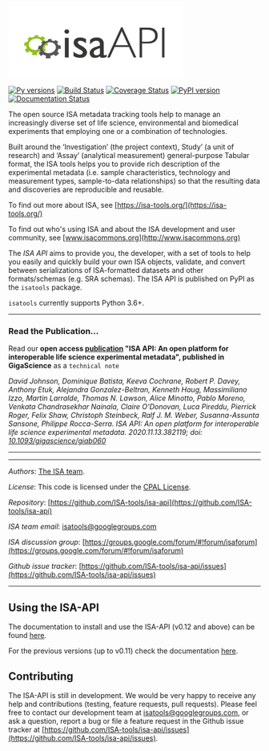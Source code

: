 
<div style="width:100%;">
<img src="https://raw.githubusercontent.com/ISA-tools/ISA-tools.github.io/master/wp-content/uploads/2016/03/isa-api-logo.png" alt="ISA-API Logo" title="ISA-API Logo" width="350" align="left" display: block; />
</div>

<br/><br/>

<br/><br/>

<br/><br/>

[![Py versions](https://img.shields.io/pypi/pyversions/isatools.svg?style=flat&maxAge=3600)](https://pypi.python.org/pypi/isatools/)
[![Build Status](https://github.com/sorenwacker/isa-api/actions/workflows/buildandtestpython.yml/badge.svg)](https://github.com/sorenwacker/isa-api/actions/workflows/buildandtestpython.yml)
[![Coverage Status](https://coveralls.io/repos/github/sorenwacker/isa-api/badge.svg?branch=master)](https://coveralls.io/github/sorenwacker/isa-api?branch=master)
[![PyPI version](https://badge.fury.io/py/isatools.svg)](https://pypi.python.org/pypi/isatools/)
[![Documentation Status](https://readthedocs.org/projects/isatools/badge/?version=latest)](http://isatools.readthedocs.org/en/latest/?badge=latest)


The open source ISA metadata tracking tools help to manage an increasingly diverse set of life science, environmental and biomedical experiments that employing one or a combination of technologies.

Built around the ‘Investigation’ (the project context), Study’ (a unit of research) and ‘Assay’ (analytical measurement) general-purpose Tabular format, the ISA tools helps you to provide rich description of the experimental metadata (i.e. sample characteristics, technology and measurement types, sample-to-data relationships) so that the resulting data and discoveries are reproducible and reusable.

To find out more about ISA, see [https://isa-tools.org/](https://isa-tools.org/)

To find out who's using ISA and about the ISA development and user community, see [www.isacommons.org](http://www.isacommons.org)

The *ISA API*  aims to provide you, the developer, with a set of tools to help you easily and quickly build your own ISA objects, validate, and convert between serializations of ISA-formatted datasets and other formats/schemas (e.g. SRA schemas). The ISA API is published on PyPI as the `isatools` package.

`isatools` currently supports Python 3.6+.

----
### Read the Publication...

Read our **open access [publication](https://doi.org/10.1093/gigascience/giab060) "ISA API: An open platform for interoperable life science experimental metadata", published in GigaScience** as a `technical note`

*David Johnson, Dominique Batista, Keeva Cochrane, Robert P. Davey, Anthony Etuk, Alejandra Gonzalez-Beltran, Kenneth Haug, Massimiliano Izzo, Martin Larralde, Thomas N. Lawson, Alice Minotto, Pablo Moreno, Venkata Chandrasekhar Nainala, Claire O'Donovan, Luca Pireddu, Pierrick Roger, Felix Shaw, Christoph Steinbeck, Ralf J. M. Weber, Susanna-Assunta Sansone, Philippe Rocca-Serra.
ISA API: An open platform for interoperable life science experimental metadata. 2020.11.13.382119; doi:
[10.1093/gigascience/giab060](https://doi.org/10.1093/gigascience/giab060)*

----


----
*Authors*: [The ISA team](http://www.isa-tools.org/team/).

*License*:      This code is licensed under the [CPAL License](https://raw.githubusercontent.com/ISA-tools/isa-api/master/LICENSE.txt).

*Repository*:   [https://github.com/ISA-tools/isa-api](https://github.com/ISA-tools/isa-api)

*ISA team email*: [isatools@googlegroups.com](mailto:isatools@googlegroups.com)

*ISA discussion group*: [https://groups.google.com/forum/#!forum/isaforum](https://groups.google.com/forum/#!forum/isaforum)

*Github issue tracker*: [https://github.com/ISA-tools/isa-api/issues](https://github.com/ISA-tools/isa-api/issues)

----
Using the ISA-API
-----------------

The documentation to install and use the ISA-API (v0.12 and above) can be found [here](https://isa-tools.org/isa-api/content/index.html).

For the previous versions (up to v0.11) check the documentation [here](https://isatools.readthedocs.io/en/latest/).

Contributing
------------
The ISA-API is still in development. We would be very happy to receive any help and contributions (testing, feature requests, pull requests). Please feel free to contact our development team at [isatools@googlegroups.com](mailto:isatools@googlegroups.com), or ask a question, report a bug or file a feature request in the Github issue tracker at [https://github.com/ISA-tools/isa-api/issues](https://github.com/ISA-tools/isa-api/issues).
